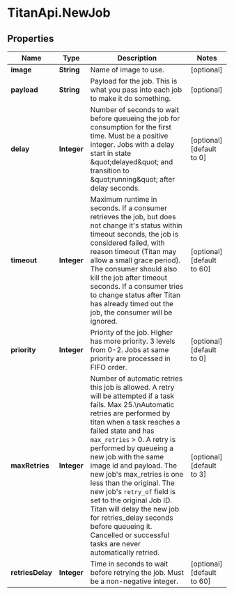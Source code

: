 # TitanApi.NewJob

## Properties
Name | Type | Description | Notes
------------ | ------------- | ------------- | -------------
**image** | **String** | Name of image to use. | [optional] 
**payload** | **String** | Payload for the job. This is what you pass into each job to make it do something. | [optional] 
**delay** | **Integer** | Number of seconds to wait before queueing the job for consumption for the first time. Must be a positive integer. Jobs with a delay start in state \&quot;delayed\&quot; and transition to \&quot;running\&quot; after delay seconds. | [optional] [default to 0]
**timeout** | **Integer** | Maximum runtime in seconds. If a consumer retrieves the job, but does not change it&#39;s status within timeout seconds, the job is considered failed, with reason timeout (Titan may allow a small grace period). The consumer should also kill the job after timeout seconds. If a consumer tries to change status after Titan has already timed out the job, the consumer will be ignored. | [optional] [default to 60]
**priority** | **Integer** | Priority of the job. Higher has more priority. 3 levels from 0-2. Jobs at same priority are processed in FIFO order. | [optional] [default to 0]
**maxRetries** | **Integer** | Number of automatic retries this job is allowed. A retry will be attempted if a task fails. Max 25.\nAutomatic retries are performed by titan when a task reaches a failed state and has `max_retries` &gt; 0. A retry is performed by queueing a new job with the same image id and payload. The new job&#39;s max_retries is one less than the original. The new job&#39;s `retry_of` field is set to the original Job ID.  Titan will delay the new job for retries_delay seconds before queueing it. Cancelled or successful tasks are never automatically retried. | [optional] [default to 3]
**retriesDelay** | **Integer** | Time in seconds to wait before retrying the job. Must be a non-negative integer. | [optional] [default to 60]


